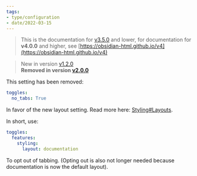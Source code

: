 ```yaml
---
tags:
- type/configuration
- date/2022-03-15
---
```

   
> This is the documentation for [v3.5.0](../../Changelog/v3.5.0.md) and lower, for documentation for **v4.0.0** and higher, see [https://obsidian-html.github.io/v4](https://obsidian-html.github.io/v4)   
   
   
> New in version [v1.2.0](../../Changelog/v1.2.0.md)   
> **Removed in version [v2.0.0](../../Changelog/v2.0.0.md)**   
   
This setting has been removed:   
``` yaml
toggles:
  no_tabs: True
```
   
   
In favor of the new layout setting. Read more here: [Styling#Layouts](../../Configurations/Styling/Styling.md#layouts).   
   
In short, use:   
``` yaml
toggles:
  features:
    styling: 
      layout: documentation
```
   
   
To opt out of tabbing. (Opting out is also not longer needed because documentation is now the default layout).